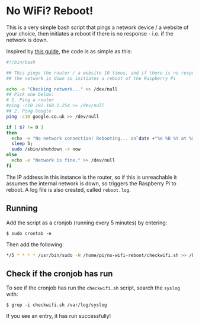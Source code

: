 # No WiFi? Reboot!

This is a very simple bash script that pings a network device / a website of your choice, then initiates a reboot if there is no response - i.e. if the network is down.

Inspired by [this guide](https://weworkweplay.com/play/rebooting-the-raspberry-pi-when-it-loses-wireless-connection-wifi/), the code is as simple as this:

```bash
#!/bin/bash

## This pings the router / a website 10 times, and if there is no response, it assumes  ##
## the network is down so initiates a reboot of the Raspberry Pi                        ##

echo -e "Checking network..." >> /dev/null
## Pick one below:
# 1. Ping a router
#ping -c10 192.168.1.254 >> /dev/null
## 2. Ping Google
ping -c10 google.co.uk >> /dev/null

if [ $? != 0 ]
then
  echo -e "No network connection! Rebooting... on`date +"%e %B %Y at %X"`" >> reboot.log
  sleep 5;
  sudo /sbin/shutdown -r now
else
  echo -e "Network is fine." >> /dev/null
fi
```

The IP address in this instance is the router, so if this is unreachable it assumes the internal network is down, so triggers the Raspberry Pi to reboot. A log file is also created, called `reboot.log`.

## Running

Add the script as a cronjob (running every 5 minutes) by entering:

```shell
$ sudo crontab -e
```

Then add the following:

```bash
*/5 * * * * /usr/bin/sudo -H /home/pi/no-wifi-reboot/checkwifi.sh >> /home/pi/no-wifi-reboot/reboot.log 2>&1
```

## Check if the cronjob has run

To see if the cronjob has run the `checkwifi.sh` script, search the `syslog` with:

```shell
$ grep -i checkwifi.sh /var/log/syslog
```

If you see an entry, it has run successfully!
